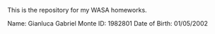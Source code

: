 This is the repository for my WASA homeworks.

Name: Gianluca Gabriel Monte
ID: 1982801
Date of Birth: 01/05/2002
